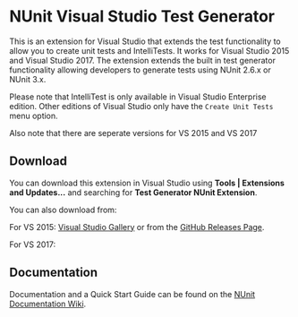 # NUnit Visual Studio Test Generator

This is an extension for Visual Studio that extends
the test functionality to allow you to create unit tests and IntelliTests.
It works for Visual Studio 2015 and Visual Studio 2017. 
The extension extends the built in test generator functionality allowing
developers to generate tests using NUnit 2.6.x or NUnit 3.x.

Please note that IntelliTest is only available in Visual
Studio Enterprise edition. Other editions of Visual Studio 
only have the `Create Unit Tests` menu option.

Also note that there are seperate versions for VS 2015 and VS 2017

## Download

You can download this extension in Visual Studio using **Tools | Extensions and Updates...**
and searching for **Test Generator NUnit Extension**. 

You can also download from:

For VS 2015:
[Visual Studio Gallery](https://visualstudiogallery.msdn.microsoft.com/bd30bf3f-4183-4b00-a245-1875316b8cd3) 
or from the [GitHub Releases Page](https://github.com/nunit/nunit-vs-testgenerator/releases).

For VS 2017:


## Documentation

Documentation and a Quick Start Guide can be found on the [NUnit Documentation Wiki](https://github.com/nunit/docs/wiki/Visual-Studio-Test-Generator).
